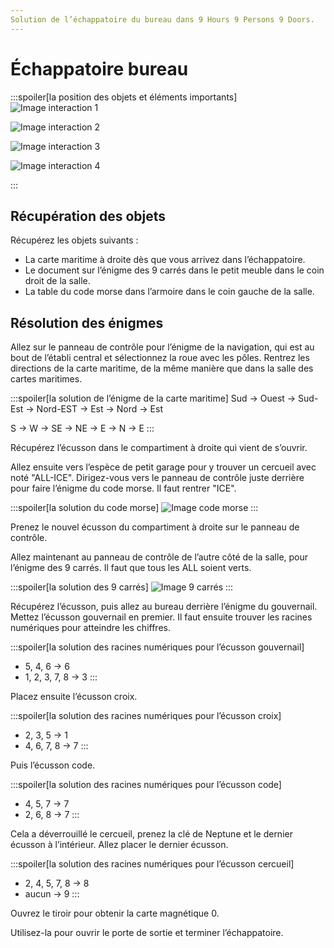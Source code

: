 ```yaml
---
Solution de l’échappatoire du bureau dans 9 Hours 9 Persons 9 Doors.
---
```

# Échappatoire bureau

:::spoiler[la position des objets et éléments importants]
![Image interaction 1](/assets/jeu/999/guide/echappatoires/bureau/interaction_1.webp)

![Image interaction 2](/assets/jeu/999/guide/echappatoires/bureau/interaction_2.webp)

![Image interaction 3](/assets/jeu/999/guide/echappatoires/bureau/interaction_3.webp)

![Image interaction 4](/assets/jeu/999/guide/echappatoires/bureau/interaction_4.webp)

:::

## Récupération des objets

Récupérez les objets suivants :
- La carte maritime à droite dès que vous arrivez dans l’échappatoire.
- Le document sur l’énigme des 9 carrés dans le petit meuble dans le coin droit de la salle.
- La table du code morse dans l’armoire dans le coin gauche de la salle.

## Résolution des énigmes

Allez sur le panneau de contrôle pour l’énigme de la navigation, qui est au bout de l’établi central et sélectionnez la roue avec les pôles. Rentrez les directions de la carte maritime, de la même manière que dans la salle des cartes maritimes.

:::spoiler[la solution de l’énigme de la carte maritime]
Sud → Ouest → Sud-Est → Nord-EST → Est → Nord → Est

S → W → SE → NE → E → N → E
:::

Récupérez l’écusson dans le compartiment à droite qui vient de s’ouvrir.

Allez ensuite vers l’espèce de petit garage pour y trouver un cercueil avec noté "ALL-ICE". Dirigez-vous vers le panneau de contrôle juste derrière pour faire l’énigme du code morse. Il faut rentrer "ICE".

:::spoiler[la solution du code morse]
![Image code morse](/assets/jeu/999/guide/echappatoires/bureau/code_morse.webp)
:::

Prenez le nouvel écusson du compartiment à droite sur le panneau de contrôle.

Allez maintenant au panneau de contrôle de l’autre côté de la salle, pour l’énigme des 9 carrés. Il faut que tous les ALL soient verts.

:::spoiler[la solution des 9 carrés]
![Image 9 carrés](/assets/jeu/999/guide/echappatoires/bureau/9_carres.webp)
:::

Récupérez l’écusson, puis allez au bureau derrière l’énigme du gouvernail. Mettez l’écusson gouvernail en premier. Il faut ensuite trouver les racines numériques pour atteindre les chiffres.

:::spoiler[la solution des racines numériques pour l’écusson gouvernail]
- 5, 4, 6 → 6
- 1, 2, 3, 7, 8 → 3
:::

Placez ensuite l’écusson croix.

:::spoiler[la solution des racines numériques pour l’écusson croix]
- 2, 3, 5 → 1
- 4, 6, 7, 8 → 7
:::

Puis l’écusson code.

:::spoiler[la solution des racines numériques pour l’écusson code]
- 4, 5, 7 → 7
- 2, 6, 8 → 7
:::

Cela a déverrouillé le cercueil, prenez la clé de Neptune et le dernier écusson à l’intérieur. Allez placer le dernier écusson.

:::spoiler[la solution des racines numériques pour l’écusson cercueil]
- 2, 4, 5, 7, 8 → 8
- aucun → 9
:::

Ouvrez le tiroir pour obtenir la carte magnétique 0.

Utilisez-la pour ouvrir le porte de sortie et terminer l’échappatoire.